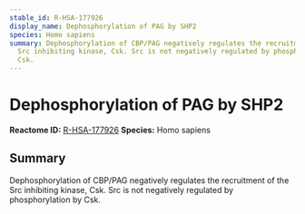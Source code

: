 ```yaml
---
stable_id: R-HSA-177926
display_name: Dephosphorylation of PAG by SHP2
species: Homo sapiens
summary: Dephosphorylation of CBP/PAG negatively regulates the recruitment of the
  Src inhibiting kinase, Csk. Src is not negatively regulated by phosphorylation by
  Csk.
---
```


# Dephosphorylation of PAG by SHP2
**Reactome ID:** [R-HSA-177926](https://reactome.org/content/detail/R-HSA-177926)
**Species:** Homo sapiens

## Summary

Dephosphorylation of CBP/PAG negatively regulates the recruitment of the Src inhibiting kinase, Csk. Src is not negatively regulated by phosphorylation by Csk.
